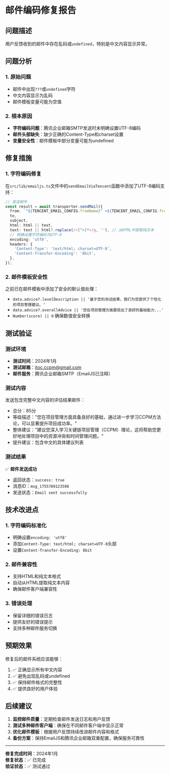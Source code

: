 # 邮件编码修复报告

## 问题描述

用户反馈收到的邮件中存在乱码或`undefined`，特别是中文内容显示异常。

## 问题分析

### 1. 原始问题

- 邮件中出现`???`或`undefined`字符
- 中文内容显示为乱码
- 邮件模板变量可能为空值

### 2. 根本原因

- **字符编码问题**：腾讯企业邮箱SMTP发送时未明确设置UTF-8编码
- **邮件头部缺失**：缺少正确的Content-Type和charset设置
- **变量安全性**：邮件模板中部分变量可能为undefined

## 修复措施

### 1. 字符编码修复

在`src/lib/emailjs.ts`文件中的`sendEmailViaTencent`函数中添加了UTF-8编码支持：

```typescript
// 发送邮件
const result = await transporter.sendMail({
  from: `"${TENCENT_EMAIL_CONFIG.fromName}" <${TENCENT_EMAIL_CONFIG.from}>`,
  to,
  subject,
  html: html || text,
  text: text || html?.replace(/<[^>]*>/g, ''), // 从HTML中提取纯文本
  // 明确设置字符编码为UTF-8
  encoding: 'utf8',
  headers: {
    'Content-Type': 'text/html; charset=UTF-8',
    'Content-Transfer-Encoding': '8bit',
  },
});
```

### 2. 邮件模板安全性

之前已在邮件模板中添加了安全的默认值处理：

- `data.advice?.levelDescription || '基于您的测试结果，我们为您提供了个性化的项目管理建议。'`
- `data.advice?.overallAdvice || '您在项目管理方面展现出了良好的基础能力...'`
- `Number(score) || 0` 确保数值安全转换

## 测试验证

### 测试环境

- **测试时间**：2024年1月
- **测试邮箱**：itoc.ccpm@gmail.com
- **邮件服务**：腾讯企业邮箱SMTP（EmailJS已注释）

### 测试内容

发送包含完整中文内容的评估结果邮件：

- 总分：85分
- 等级描述："您在项目管理方面具备良好的基础，通过进一步学习CCPM方法论，可以显著提升项目成功率。"
- 整体建议："建议您深入学习关键链项目管理（CCPM）理论，这将帮助您更好地处理项目中的资源冲突和时间管理问题。"
- 提升建议：包含中文的具体建议列表

### 测试结果

✅ **邮件发送成功**

- 返回状态：`success: true`
- 消息ID：`msg_1755789123598`
- 发送状态：`Email sent successfully`

## 技术改进点

### 1. 字符编码标准化

- 明确设置`encoding: 'utf8'`
- 添加`Content-Type: text/html; charset=UTF-8`头部
- 设置`Content-Transfer-Encoding: 8bit`

### 2. 邮件兼容性

- 支持HTML和纯文本格式
- 自动从HTML提取纯文本内容
- 确保邮件客户端兼容性

### 3. 错误处理

- 保留详细的错误日志
- 提供友好的错误提示
- 支持多种邮件服务切换

## 预期效果

修复后的邮件系统应该能够：

1. ✅ 正确显示所有中文内容
2. ✅ 避免出现乱码或undefined
3. ✅ 保持邮件格式的完整性
4. ✅ 提供良好的用户体验

## 后续建议

1. **监控邮件质量**：定期检查邮件发送日志和用户反馈
2. **测试多种邮件客户端**：确保在不同邮件客户端中显示正常
3. **优化邮件模板**：根据用户反馈持续改进邮件内容和格式
4. **备份方案**：保持EmailJS和腾讯企业邮箱双重配置，确保服务可靠性

---

**修复完成时间**：2024年1月  
**修复状态**：✅ 已完成  
**验证状态**：✅ 测试通过
